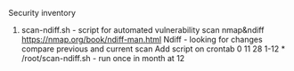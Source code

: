 Security inventory  
1) scan-ndiff.sh - script for automated vulnerability scan nmap&ndiff https://nmap.org/book/ndiff-man.html 
    Ndiff - looking for changes compare previous and current scan 
    Add script on crontab 
    0 11 28 1-12 * /root/scan-ndiff.sh - run once in month at 12 
